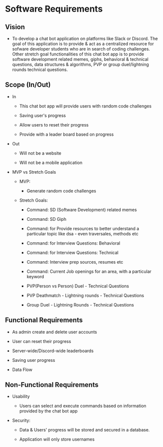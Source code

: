 # Software Requirements

## Vision

- To develop a chat bot application on platforms like Slack or Discord. The goal of this application is to provide & act as a centralized resource for sofware developer students who are in search of coding challenges. Other stretch goal functionalities of this chat bot app is to provide software development related memes, giphs, behavioral & technical questions, data structures & algorithms, PVP or group duel/lightning rounds technical questions.

## Scope (In/Out)

- In

  - This chat bot app will provide users with random code challenges

  - Saving user's progress

  - Allow users to reset their progress

  - Provide with a leader board based on progress

- Out

  - Will not be a website

  - Will not be a mobile application


- MVP vs Stretch Goals

  - MVP: 
  
    - Generate random code challenges

  - Stretch Goals: 

    - Command: SD (Software Development) related memes

    - Command: SD Giph

    - Command: for Provide resources to better understand a particular topic like dsa - even traversales, methods etc

    - Command: for Interview Questions: Behavioral

    - Command: for Interview Questions: Technical

    - Command: Interview prep sources, resumes etc

    - Command: Current Job openings for an area, with a particular keyword
    
    - PVP(Person vs Person) Duel - Technical Questions

    - PVP Deathmatch - Lightning rounds - Technical Questions

    - Group Duel - Lightning Rounds - Technical Questions




## Functional Requirements

- As admin create and delete user accounts

- User can reset their progress

- Server-wide/Discord-wide leaderboards

- Saving user progress

- Data Flow

## Non-Functional Requirements

- Usability 

  - Users can select and execute commands based on information provided by the chat bot app

- Security: 
  
  - Data & Users' progress will be stored and secured in a database.

  - Application will only store usernames

